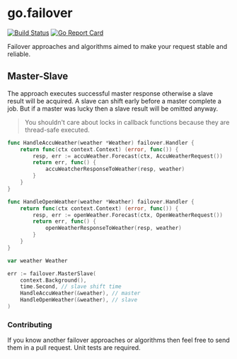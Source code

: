 # go.failover

[![Build Status](https://travis-ci.org/regeda/go.failover.svg?branch=master)](https://travis-ci.org/regeda/go.failover)
[![Go Report Card](https://goreportcard.com/badge/github.com/regeda/go.failover)](https://goreportcard.com/report/github.com/regeda/go.failover)

Failover approaches and algorithms aimed to make your request stable and reliable.

## Master-Slave

The approach executes successful master response otherwise a slave result will be acquired.
A slave can shift early before a master complete a job. But if a master was lucky then a slave result will be omitted anyway.
> You shouldn't care about locks in callback functions because they are thread-safe executed.

```go
func HandleAccuWeather(weather *Weather) failover.Handler {
    return func(ctx context.Context) (error, func()) {
        resp, err := accuWeather.Forecast(ctx, AccuWeatherRequest())
        return err, func() {
            accuWeatcherResponseToWeather(resp, weather)
        }
    }
}

func HandleOpenWeather(weather *Weather) failover.Handler {
    return func(ctx context.Context) (error, func()) {
        resp, err := openWeather.Forecast(ctx, OpenWeatherRequest())
        return err, func() {
            openWeatherResponseToWeather(resp, weather)
        }
    }
}

var weather Weather

err := failover.MasterSlave(
    context.Background(),
    time.Second, // slave shift time
    HandleAccuWeather(&weather), // master
    HandleOpenWeather(&weather), // slave
)
```

### Contributing
If you know another failover approaches or algorithms then feel free to send them in a pull request. Unit tests are required.
